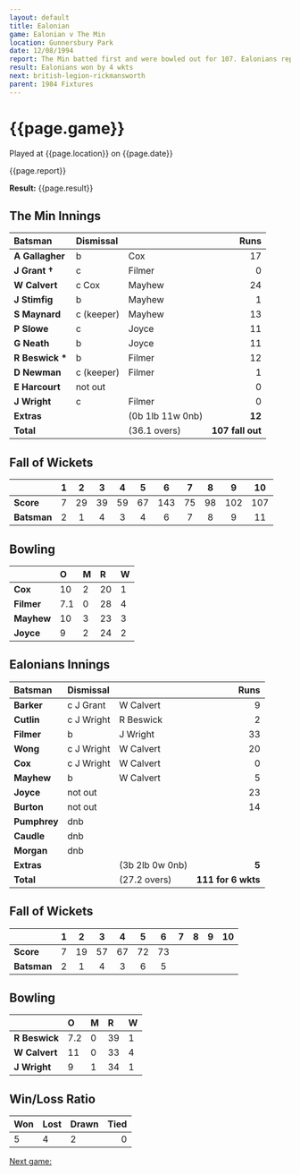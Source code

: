 ```yaml
---
layout: default
title: Ealonian
game: Ealonian v The Min
location: Gunnersbury Park
date: 12/08/1994
report: The Min batted first and were bowled out for 107. Ealonians replied with 111 for 6.
result: Ealonians won by 4 wkts
next: british-legion-rickmansworth
parent: 1984 Fixtures
---
```


# {{page.game}}

Played at {{page.location}} on {{page.date}}

{{page.report}}

**Result:** {{page.result}}

## The Min Innings

| Batsman | Dismissal |  | Runs |
|:---|:---|---|---:|
| **A Gallagher** | b | Cox | 17 |
| **J Grant &#8224;** | c | Filmer | 0 | 
| **W Calvert** | c Cox | Mayhew | 24 |
| **J Stimfig** | b | Mayhew | 1 | 
| **S Maynard** | c (keeper) | Mayhew | 13 | 
| **P Slowe** | c | Joyce | 11 |
| **G Neath** | b | Joyce | 11 |
| **R Beswick &#42;** | b  | Filmer | 12 | 
| **D Newman** | c (keeper) | Filmer | 1 | 
| **E Harcourt** | not out |  | 0 | 
| **J Wright** | c | Filmer | 0 | 
| **Extras** | | (0b 1lb 11w 0nb) | **12** | 
| **Total** | | (36.1 overs) | **107 fall out** | 

## Fall of Wickets

| | 1 | 2 | 3 | 4 | 5 | 6 | 7 | 8 | 9 | 10 |
|---|:---:|:---:|:---:|:---:|:---:|:---:|:---:|:---:|:---:|:---:|
| **Score** | 7 | 29 | 39 | 59 | 67 | 143 | 75 | 98 | 102 | 107 | 
| **Batsman** | 2 | 1 | 4 | 3 | 4 | 6 |  7 | 8 | 9 | 11 | 


## Bowling

| | O | M | R | W |
|---|:---|:---|:---|:---|
| **Cox** | 10 | 2 | 20 | 1 | 
| **Filmer** | 7.1 | 0 | 28 | 4 | 
| **Mayhew** | 10 | 3 | 23 | 3 | 
| **Joyce** | 9 | 2 | 24 | 2 | 

## Ealonians Innings

| Batsman | Dismissal |  | Runs |
|:---|:---|---|---:|
| **Barker** | c J Grant | W Calvert | 9 | 
| **Cutlin** | c J Wright | R Beswick | 2 | 
| **Filmer** | b | J Wright | 33 | 
| **Wong** | c J Wright | W Calvert | 20 | 
| **Cox** |  c J Wright | W Calvert | 0 | 
| **Mayhew** | b | W Calvert | 5 | 
| **Joyce** | not out |  | 23 | 
| **Burton** | not out |  | 14 | 
| **Pumphrey** | dnb |  |  | 
| **Caudle** | dnb |  |  | 
| **Morgan** | dnb |  |  | 
| **Extras** | | (3b 2lb 0w 0nb) | **5** | 
| **Total** | | (27.2 overs) | **111 for 6 wkts** | 

## Fall of Wickets

| | 1 | 2 | 3 | 4 | 5 | 6 | 7 | 8 | 9 | 10 |
|---|:---:|:---:|:---:|:---:|:---:|:---:|:---:|:---:|:---:|:---:|
| **Score** | 7 | 19 | 57 | 67 | 72 | 73 |  |  |  |  | 
| **Batsman** | 2 | 1 | 4 | 3 | 6 | 5 |  |  |  |  | 

## Bowling

| | O | M | R | W |
|---|:---|:---|:---|:---|
| **R Beswick** | 7.2 | 0 | 39 | 1 | 
| **W Calvert** | 11 | 0 | 33 | 4 | 
| **J Wright** | 9 | 1 | 34 | 1 | 

## Win/Loss Ratio

| Won | Lost | Drawn | Tied |
|:---|:---|:---|---:|
| 5 | 4 | 2 | 0 |

[Next game:]({{page.next}})